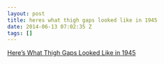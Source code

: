 ```yaml
---
layout: post
title: heres what thigh gaps looked like in 1945
date: 2014-06-13 07:02:35 Z
tags: []
---
```

[Here’s What Thigh Gaps Looked Like in 1945](http://www.worldlifestyle.com/beauty-style/here-s-what-thigh-gaps-looked-like-in-1945)


